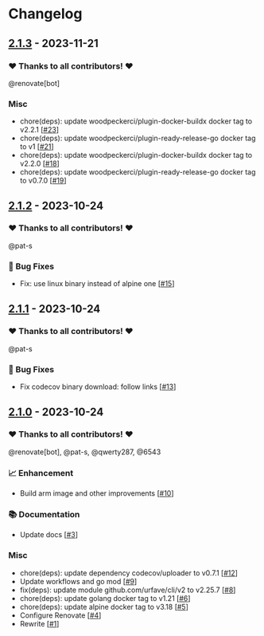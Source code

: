 # Changelog

## [2.1.3](https://github.com/woodpecker-ci/plugin-codecov/releases/tag/2.1.3) - 2023-11-21

### ❤️ Thanks to all contributors! ❤️

@renovate[bot]

### Misc

- chore(deps): update woodpeckerci/plugin-docker-buildx docker tag to v2.2.1 [[#23](https://github.com/woodpecker-ci/plugin-codecov/pull/23)]
- chore(deps): update woodpeckerci/plugin-ready-release-go docker tag to v1 [[#21](https://github.com/woodpecker-ci/plugin-codecov/pull/21)]
- chore(deps): update woodpeckerci/plugin-docker-buildx docker tag to v2.2.0 [[#18](https://github.com/woodpecker-ci/plugin-codecov/pull/18)]
- chore(deps): update woodpeckerci/plugin-ready-release-go docker tag to v0.7.0 [[#19](https://github.com/woodpecker-ci/plugin-codecov/pull/19)]

## [2.1.2](https://github.com/woodpecker-ci/plugin-codecov/releases/tag/2.1.2) - 2023-10-24

### ❤️ Thanks to all contributors! ❤️

@pat-s

### 🐛 Bug Fixes

- Fix: use linux binary instead of alpine one [[#15](https://github.com/woodpecker-ci/plugin-codecov/pull/15)]

## [2.1.1](https://github.com/woodpecker-ci/plugin-codecov/releases/tag/2.1.1) - 2023-10-24

### ❤️ Thanks to all contributors! ❤️

@pat-s

### 🐛 Bug Fixes

- Fix codecov binary download: follow links [[#13](https://github.com/woodpecker-ci/plugin-codecov/pull/13)]

## [2.1.0](https://github.com/woodpecker-ci/plugin-codecov/releases/tag/2.1.0) - 2023-10-24

### ❤️ Thanks to all contributors! ❤️

@renovate[bot], @pat-s, @qwerty287, @6543

### 📈 Enhancement

- Build arm image and other improvements [[#10](https://github.com/woodpecker-ci/plugin-codecov/pull/10)]

### 📚 Documentation

- Update docs [[#3](https://github.com/woodpecker-ci/plugin-codecov/pull/3)]

### Misc

- chore(deps): update dependency codecov/uploader to v0.7.1 [[#12](https://github.com/woodpecker-ci/plugin-codecov/pull/12)]
- Update workflows and go mod [[#9](https://github.com/woodpecker-ci/plugin-codecov/pull/9)]
- fix(deps): update module github.com/urfave/cli/v2 to v2.25.7 [[#8](https://github.com/woodpecker-ci/plugin-codecov/pull/8)]
- chore(deps): update golang docker tag to v1.21 [[#6](https://github.com/woodpecker-ci/plugin-codecov/pull/6)]
- chore(deps): update alpine docker tag to v3.18 [[#5](https://github.com/woodpecker-ci/plugin-codecov/pull/5)]
- Configure Renovate [[#4](https://github.com/woodpecker-ci/plugin-codecov/pull/4)]
- Rewrite [[#1](https://github.com/woodpecker-ci/plugin-codecov/pull/1)]
